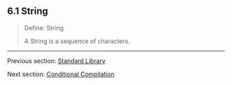 ## 6.1 String

> Define: String
>
> A String is a sequence of characters.

---

Previous section: [Standard Library](https://github.com/Simn/HaxeManual/tree/master/md/manual/6-Standard_Library.md)

Next section: [Conditional Compilation](https://github.com/Simn/HaxeManual/tree/master/md/manual/7.1-Conditional_Compilation.md)